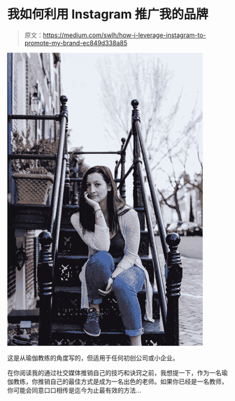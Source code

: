# 我如何利用 Instagram 推广我的品牌

> 原文：<https://medium.com/swlh/how-i-leverage-instagram-to-promote-my-brand-ec849d338a85>

![](img/5906fa11443f20a8d1c792ff9e1343ec.png)

这是从瑜伽教练的角度写的，但适用于任何初创公司或小企业。

在你阅读我的通过社交媒体推销自己的技巧和诀窍之前，我想提一下，作为一名瑜伽教练，你推销自己的最佳方式是成为一名出色的老师。如果你已经是一名教师，你可能会同意口口相传是迄今为止最有效的方法…